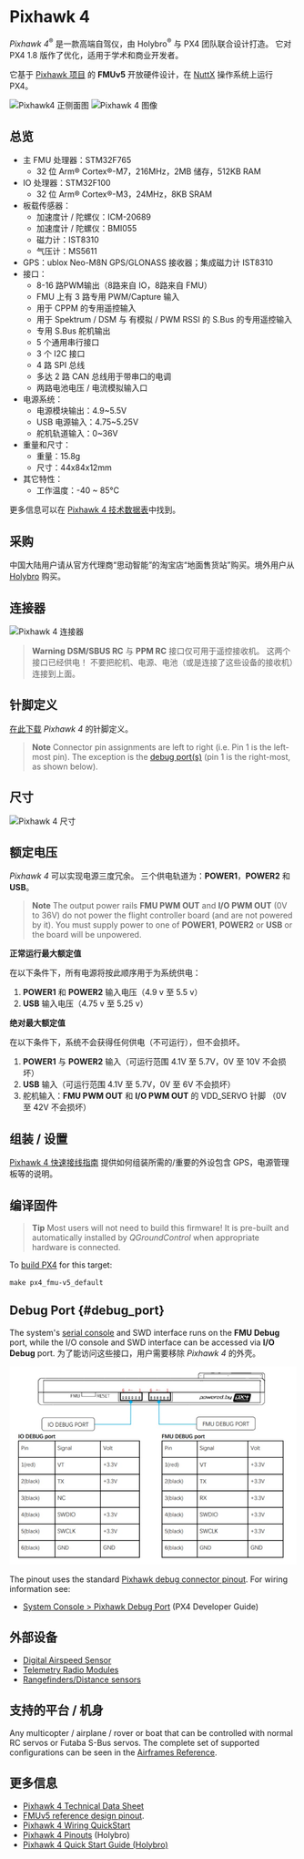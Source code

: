 # Pixhawk 4

*Pixhawk 4*<sup>&reg;</sup> 是一款高端自驾仪，由 Holybro<sup>&reg;</sup> 与 PX4 团队联合设计打造。 它对 PX4 1.8 版作了优化，适用于学术和商业开发者。

它基于 [Pixhawk 项目](https://pixhawk.org/) 的 **FMUv5** 开放硬件设计，在 [NuttX](http://nuttx.org) 操作系统上运行 PX4。

<img src="../../assets/flight_controller/pixhawk4/pixhawk4_hero_upright.jpg" width="200px" title="Pixhawk4 正侧面图" /> <img src="../../assets/flight_controller/pixhawk4/pixhawk4_logo_view.jpg" width="420px" title="Pixhawk 4 图像" />

## 总览

* 主 FMU 处理器：STM32F765 
  * 32 位 Arm® Cortex®-M7，216MHz，2MB 储存，512KB RAM
* IO 处理器：STM32F100 
  * 32 位 Arm® Cortex®-M3，24MHz，8KB SRAM
* 板载传感器： 
  * 加速度计 / 陀螺仪：ICM-20689
  * 加速度计 / 陀螺仪：BMI055
  * 磁力计：IST8310
  * 气压计：MS5611
* GPS：ublox Neo-M8N GPS/GLONASS 接收器；集成磁力计 IST8310
* 接口： 
  * 8-16 路PWM输出（8路来自 IO，8路来自 FMU）
  * FMU 上有 3 路专用 PWM/Capture 输入
  * 用于 CPPM 的专用遥控输入
  * 用于 Spektrum / DSM 与 有模拟 / PWM RSSI 的 S.Bus 的专用遥控输入
  * 专用 S.Bus 舵机输出
  * 5 个通用串行接口
  * 3 个 I2C 接口
  * 4 路 SPI 总线
  * 多达 2 路 CAN 总线用于带串口的电调
  * 两路电池电压 / 电流模拟输入口
* 电源系统： 
  * 电源模块输出：4.9~5.5V
  * USB 电源输入：4.75~5.25V
  * 舵机轨道输入：0~36V
* 重量和尺寸： 
  * 重量：15.8g
  * 尺寸：44x84x12mm
* 其它特性： 
  * 工作温度：-40 ~ 85°C

更多信息可以在 [Pixhawk 4 技术数据表](https://github.com/PX4/px4_user_guide/raw/master/assets/flight_controller/pixhawk4/pixhawk4_technical_data_sheet.pdf)中找到。

## 采购

中国大陆用户请从官方代理商“思动智能”的淘宝店“地面售货站”购买。境外用户从 [Holybro](https://shop.holybro.com/pixhawk-4beta-launch_p1089.html) 购买。

## 连接器

![Pixhawk 4 连接器](../../assets/flight_controller/pixhawk4/pixhawk4-connectors.jpg)

> **Warning** **DSM/SBUS RC** 与 **PPM RC** 接口仅可用于遥控接收机。 这两个接口已经供电！ 不要把舵机、电源、电池（或是连接了这些设备的接收机）连接到上面。

## 针脚定义

[在此下载](http://www.holybro.com/manual/Pixhawk4-Pinouts.pdf) *Pixhawk 4* 的针脚定义。

> **Note** Connector pin assignments are left to right (i.e. Pin 1 is the left-most pin). The exception is the [debug port(s)](#debug_port) (pin 1 is the right-most, as shown below).

## 尺寸

![Pixhawk 4 尺寸](../../assets/flight_controller/pixhawk4/pixhawk4_dimensions.jpg)

## 额定电压

*Pixhawk 4* 可以实现电源三度冗余。 三个供电轨道为：**POWER1**，**POWER2** 和 **USB**。

> **Note** The output power rails **FMU PWM OUT** and **I/O PWM OUT** (0V to 36V) do not power the flight controller board (and are not powered by it). You must supply power to one of **POWER1**, **POWER2** or **USB** or the board will be unpowered.

**正常运行最大额定值**

在以下条件下，所有电源将按此顺序用于为系统供电：

1. **POWER1** 和 **POWER2** 输入电压（4.9 v 至 5.5 v）
2. **USB** 输入电压（4.75 v 至 5.25 v）

**绝对最大额定值**

在以下条件下，系统不会获得任何供电（不可运行），但不会损坏。

1. **POWER1** 与 **POWER2** 输入（可运行范围 4.1V 至 5.7V，0V 至 10V 不会损坏）
2. **USB** 输入（可运行范围 4.1V 至 5.7V，0V 至 6V 不会损坏）
3. 舵机输入：**FMU PWM OUT** 和 **I/O PWM OUT** 的 VDD_SERVO 针脚 （0V 至 42V 不会损坏）

## 组装 / 设置

[Pixhawk 4 快速接线指南](../assembly/quick_start_pixhawk4.md) 提供如何组装所需的/重要的外设包含 GPS，电源管理板等的说明。

## 编译固件

> **Tip** Most users will not need to build this firmware! It is pre-built and automatically installed by *QGroundControl* when appropriate hardware is connected.

To [build PX4](https://dev.px4.io/master/en/setup/building_px4.html) for this target:

    make px4_fmu-v5_default
    

## Debug Port {#debug_port}

The system's [serial console](https://dev.px4.io/master/en/debug/system_console.html) and SWD interface runs on the **FMU Debug** port, while the I/O console and SWD interface can be accessed via **I/O Debug** port. 为了能访问这些接口，用户需要移除 *Pixhawk 4* 的外壳。

![Pixhawk 4 Debug Ports](../../assets/flight_controller/pixhawk4/pixhawk4_debug_port.jpg)

The pinout uses the standard [Pixhawk debug connector pinout](https://pixhawk.org/pixhawk-connector-standard/#dronecode_debug). For wiring information see:

* [System Console > Pixhawk Debug Port](https://dev.px4.io/master/en/debug/system_console.html#pixhawk_debug_port) (PX4 Developer Guide)

## 外部设备

* [Digital Airspeed Sensor](https://drotek.com/shop/en/home/848-sdp3x-airspeed-sensor-kit-sdp33.html)
* [Telemetry Radio Modules](../telemetry/README.md)
* [Rangefinders/Distance sensors](../sensor/rangefinders.md)

## 支持的平台 / 机身

Any multicopter / airplane / rover or boat that can be controlled with normal RC servos or Futaba S-Bus servos. The complete set of supported configurations can be seen in the [Airframes Reference](../airframes/airframe_reference.md).

## 更多信息

* [Pixhawk 4 Technical Data Sheet](https://github.com/PX4/px4_user_guide/raw/master/assets/flight_controller/pixhawk4/pixhawk4_technical_data_sheet.pdf)
* [FMUv5 reference design pinout](https://docs.google.com/spreadsheets/d/1-n0__BYDedQrc_2NHqBenG1DNepAgnHpSGglke-QQwY/edit#gid=912976165).
* [Pixhawk 4 Wiring QuickStart](../assembly/quick_start_pixhawk4.md)
* [Pixhawk 4 Pinouts](http://www.holybro.com/manual/Pixhawk4-Pinouts.pdf) (Holybro)
* [Pixhawk 4 Quick Start Guide (Holybro)](http://www.holybro.com/manual/Pixhawk4-quickstartguide.pdf)